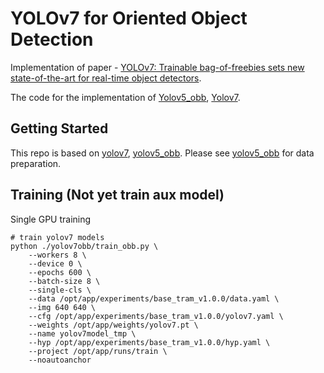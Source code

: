# YOLOv7 for Oriented Object Detection

Implementation of paper - [YOLOv7: Trainable bag-of-freebies sets new state-of-the-art for real-time object detectors](https://arxiv.org/abs/2207.02696).

The code for the implementation of [Yolov5_obb](https://github.com/hukaixuan19970627/yolov5_obb), [Yolov7](https://github.com/WongKinYiu/yolov7).

## Getting Started 
This repo is based on [yolov7](https://github.com/WongKinYiu/yolov7), [yolov5_obb](https://github.com/hukaixuan19970627/yolov5_obb). 
Please see [yolov5_obb](https://github.com/hukaixuan19970627/yolov5_obb) for data preparation.

## Training (Not yet train aux model)

Single GPU training

``` shell
# train yolov7 models
python ./yolov7obb/train_obb.py \
    --workers 8 \
    --device 0 \
    --epochs 600 \
    --batch-size 8 \
    --single-cls \
    --data /opt/app/experiments/base_tram_v1.0.0/data.yaml \
    --img 640 640 \
    --cfg /opt/app/experiments/base_tram_v1.0.0/yolov7.yaml \
    --weights /opt/app/weights/yolov7.pt \
    --name yolov7model_tmp \
    --hyp /opt/app/experiments/base_tram_v1.0.0/hyp.yaml \
    --project /opt/app/runs/train \
    --noautoanchor
```


